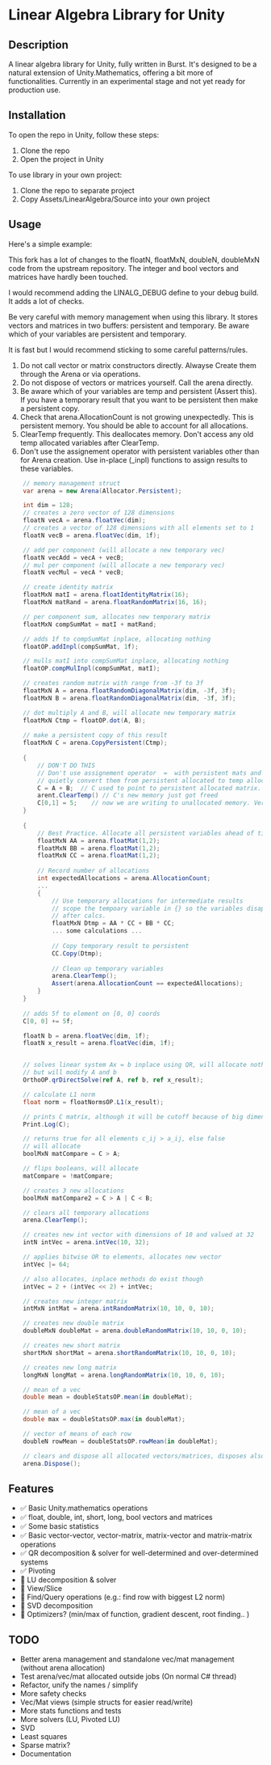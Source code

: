 # Linear Algebra Library for Unity

## Description
A linear algebra library for Unity, fully written in Burst. It's designed to be a natural extension of Unity.Mathematics, offering a bit more of functionalities. Currently in an experimental stage and not yet ready for production use.

## Installation

To open the repo in Unity, follow these steps:

1. Clone the repo
2. Open the project in Unity

To use library in your own project:

1. Clone the repo to separate project
2. Copy Assets/LinearAlgebra/Source into your own project

## Usage

Here's a simple example:

This fork has a lot of changes to the floatN, floatMxN, doubleN, doubleMxN code from the upstream repository. The integer and bool vectors and matrices have hardly been touched.

I would recommend adding the  LINALG_DEBUG  define to your debug build. It adds a lot of checks.

Be very careful with memory management when using this library. It stores vectors and matrices in two buffers: persistent and temporary. Be aware which of your variables are persistent and temporary.

It is fast but I would recommend sticking to some careful patterns/rules. 

1. Do not call vector or matrix constructors directly. Alwayse Create them through the Arena or via operations.
2. Do not dispose of vectors or matrices yourself. Call the arena directly.
3. Be aware which of your variables are temp and persistent (Assert this). If you have a temporary result that you want to be persistent then make a persistent copy.
3. Check that arena.AllocationCount is not growing unexpectedly. This is persistent memory. You
should be able to account for all allocations.
4. ClearTemp frequently. This deallocates memory. Don't access any old temp allocated variables after ClearTemp.
5. Don't use the assignement operator with persistent variables other than for Arena creation. Use in-place (_inpl) functions to assign results to these variables. 


```csharp
    // memory management struct
    var arena = new Arena(Allocator.Persistent);

    int dim = 128;
    // creates a zero vector of 128 dimensions 
    floatN vecA = arena.floatVec(dim);
    // creates a vector of 128 dimensions with all elements set to 1
    floatN vecB = arena.floatVec(dim, 1f);

    // add per component (will allocate a new temporary vec)
    floatN vecAdd = vecA + vecB;
    // mul per component (will allocate a new temporary vec)
    floatN vecMul = vecA * vecB;

    // create identity matrix
    floatMxN matI = arena.floatIdentityMatrix(16);
    floatMxN matRand = arena.floatRandomMatrix(16, 16);

    // per component sum, allocates new temporary matrix
    floatMxN compSumMat = matI + matRand;

    // adds 1f to compSumMat inplace, allocating nothing
    floatOP.addInpl(compSumMat, 1f);

    // mulls matI into compSumMat inplace, allocating nothing 
    floatOP.compMulInpl(compSumMat, matI);

    // creates random matrix with range from -3f to 3f
    floatMxN A = arena.floatRandomDiagonalMatrix(dim, -3f, 3f);
    floatMxN B = arena.floatRandomDiagonalMatrix(dim, -3f, 3f);

    // dot multiply A and B, will allocate new temporary matrix
    floatMxN Ctmp = floatOP.dot(A, B);
    
    // make a persistent copy of this result
    floatMxN C = arena.CopyPersistent(Ctmp);
    
    {
        // DON'T DO THIS
        // Don't use assignement operator  =  with persistent mats and vecs. It can 
        // quietly convert them from persistent allocated to temp allocated or leak memory.
        C = A + B;  // C used to point to persistent allocated matrix. Now it points to temporary.
        arent.ClearTemp() // C's new memory just got freed
        C[0,1] = 5;    // now we are writing to unallocated memory. Very very bad.
    }
    
    {
        // Best Practice. Allocate all persistent variables ahead of time
        floatMxN AA = arena.floatMat(1,2);
        floatMxN BB = arena.floatMat(1,2);
        floatMxN CC = arena.floatMat(1,2);
        
        // Record number of allocations
        int expectedAllocations = arena.AllocationCount;
        ...
        {
            // Use temporary allocations for intermediate results
            // scope the tempoary variable in {} so the variables disappear out of scope
            // after calcs.
            floatMxN Dtmp = AA * CC + BB * CC;
            ... some calculations ...
            
            // Copy temporary result to persistent
            CC.Copy(Dtmp);
            
            // Clean up temporary variables
            arena.ClearTemp();
            Assert(arena.AllocationCount == expectedAllocations);
        }
    }
    
    // adds 5f to element on [0, 0] coords
    C[0, 0] += 5f;

    floatN b = arena.floatVec(dim, 1f);
    floatN x_result = arena.floatVec(dim, 1f);


    // solves linear system Ax = b inplace using QR, will allocate nothing permament
    // but will modify A and b
    OrthoOP.qrDirectSolve(ref A, ref b, ref x_result);

    // calculate L1 norm
    float norm = floatNormsOP.L1(x_result);

    // prints C matrix, although it will be cutoff because of big dimensions
    Print.Log(C);

    // returns true for all elements c_ij > a_ij, else false
    // will allocate
    boolMxN matCompare = C > A;

    // flips booleans, will allocate
    matCompare = !matCompare;

    // creates 3 new allocations
    boolMxN matCompare2 = C > A | C < B;

    // clears all temporary allocations
    arena.ClearTemp();

    // creates new int vector with dimensions of 10 and valued at 32
    intN intVec = arena.intVec(10, 32);

    // applies bitwise OR to elements, allocates new vector
    intVec |= 64;

    // also allocates, inplace methods do exist though
    intVec = 2 + (intVec << 2) + intVec;

    // creates new integer matrix
    intMxN intMat = arena.intRandomMatrix(10, 10, 0, 10);

    // creates new double matrix
    doubleMxN doubleMat = arena.doubleRandomMatrix(10, 10, 0, 10);

    // creates new short matrix
    shortMxN shortMat = arena.shortRandomMatrix(10, 10, 0, 10);

    // creates new long matrix
    longMxN longMat = arena.longRandomMatrix(10, 10, 0, 10);

    // mean of a vec
    double mean = doubleStatsOP.mean(in doubleMat);

    // mean of a vec
    double max = doubleStatsOP.max(in doubleMat);

    // vector of means of each row
    doubleN rowMean = doubleStatsOP.rowMean(in doubleMat);

    // clears and dispose all allocated vectors/matrices, disposes also arena
    arena.Dispose();
```

## Features

- ✅ Basic Unity.mathematics operations
- ✅ float, double, int, short, long, bool vectors and matrices
- ✅ Some basic statistics
- ✅ Basic vector-vector, vector-matrix, matrix-vector and matrix-matrix operations
- ✅ QR decomposition & solver for well-determined and over-determined systems
- ✅ Pivoting
- 🔳 LU decomposition & solver
- 🔳 View/Slice 
- 🔳 Find/Query operations (e.g.: find row with biggest L2 norm)
- 🔳 SVD decomposition
- 🔳 Optimizers? (min/max of function, gradient descent, root finding.. )

## TODO
- Better arena management and standalone vec/mat management (without arena allocation)
- Test arena/vec/mat allocated outside jobs (On normal C# thread)
- Refactor, unify the names / simplify
- More safety checks
- Vec/Mat views (simple structs for easier read/write)
- More stats functions and tests
- More solvers (LU, Pivoted LU)
- SVD
- Least squares
- Sparse matrix?
- Documentation

